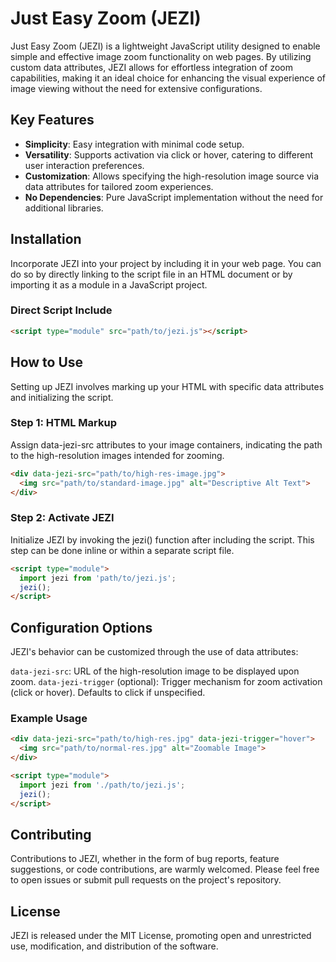 # Just Easy Zoom (JEZI)

Just Easy Zoom (JEZI) is a lightweight JavaScript utility designed to enable simple and effective image zoom functionality on web pages. By utilizing custom data attributes, JEZI allows for effortless integration of zoom capabilities, making it an ideal choice for enhancing the visual experience of image viewing without the need for extensive configurations.

## Key Features

- **Simplicity**: Easy integration with minimal code setup.
- **Versatility**: Supports activation via click or hover, catering to different user interaction preferences.
- **Customization**: Allows specifying the high-resolution image source via data attributes for tailored zoom experiences.
- **No Dependencies**: Pure JavaScript implementation without the need for additional libraries.

## Installation

Incorporate JEZI into your project by including it in your web page. You can do so by directly linking to the script file in an HTML document or by importing it as a module in a JavaScript project.

### Direct Script Include

```html
<script type="module" src="path/to/jezi.js"></script>
```

## How to Use

Setting up JEZI involves marking up your HTML with specific data attributes and initializing the script.

### Step 1: HTML Markup

Assign data-jezi-src attributes to your image containers, indicating the path to the high-resolution images intended for zooming.

```html
<div data-jezi-src="path/to/high-res-image.jpg">
  <img src="path/to/standard-image.jpg" alt="Descriptive Alt Text">
</div>
```

### Step 2: Activate JEZI

Initialize JEZI by invoking the jezi() function after including the script. This step can be done inline or within a separate script file.

```html
<script type="module">
  import jezi from 'path/to/jezi.js';
  jezi();
</script>
```

## Configuration Options

JEZI's behavior can be customized through the use of data attributes:

`data-jezi-src`: URL of the high-resolution image to be displayed upon zoom.
`data-jezi-trigger` (optional): Trigger mechanism for zoom activation (click or hover). Defaults to click if unspecified.

### Example Usage
```html
<div data-jezi-src="path/to/high-res.jpg" data-jezi-trigger="hover">
  <img src="path/to/normal-res.jpg" alt="Zoomable Image">
</div>

<script type="module">
  import jezi from './path/to/jezi.js';
  jezi();
</script>
```

## Contributing

Contributions to JEZI, whether in the form of bug reports, feature suggestions, or code contributions, are warmly welcomed. Please feel free to open issues or submit pull requests on the project's repository.

## License

JEZI is released under the MIT License, promoting open and unrestricted use, modification, and distribution of the software.
